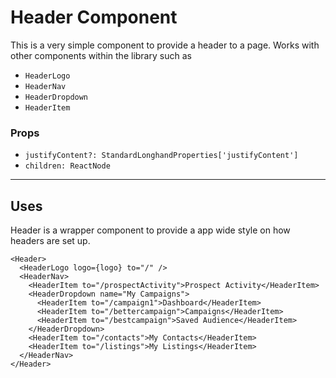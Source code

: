 # Header Component

This is a very simple component to provide a header to a page. Works with other components within the library such as

- `HeaderLogo`
- `HeaderNav`
- `HeaderDropdown`
- `HeaderItem`

### Props

- `justifyContent?: StandardLonghandProperties['justifyContent']`
- `children: ReactNode`

---

## Uses

Header is a wrapper component to provide a app wide style on how headers are set up.

```tsx
<Header>
  <HeaderLogo logo={logo} to="/" />
  <HeaderNav>
    <HeaderItem to="/prospectActivity">Prospect Activity</HeaderItem>
    <HeaderDropdown name="My Campaigns">
      <HeaderItem to="/campaign1">Dashboard</HeaderItem>
      <HeaderItem to="/bettercampaign">Campaigns</HeaderItem>
      <HeaderItem to="/bestcampaign">Saved Audience</HeaderItem>
    </HeaderDropdown>
    <HeaderItem to="/contacts">My Contacts</HeaderItem>
    <HeaderItem to="/listings">My Listings</HeaderItem>
  </HeaderNav>
</Header>
```
